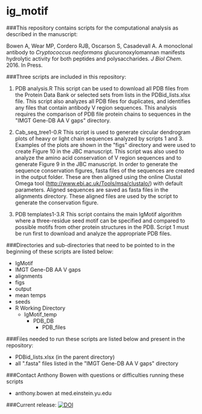 # ig_motif

###This repository contains scripts for the computational analysis as described in the manuscript:

Bowen A, Wear MP, Cordero RJB, Oscarson S, Casadevall A. A monoclonal antibody to *Cryptococcus neoformans* glucuronoxylomannan manifests hydrolytic activity for both peptides and polysaccharides. *J Biol Chem*. 2016. In Press.

###Three scripts are included in this repository:

1. PDB analysis.R
This script can be used to download all PDB files from the Protein Data Bank or selected sets from lists in the PDBid_lists.xlsx file. This script also analyzes all PDB files for duplicates, and identifies any files that contain antibody V region sequences. This analysis requires the comparison of PDB file protein chains to sequences in the "IMGT Gene-DB AA V gaps" directory.

2. Cab_seq_tree1-0.R
This script is used to generate circular dendrogram plots of heavy or light chain sequences analyzed by scripts 1 and 3. Examples of the plots are shown in the "figs" directory and were used to create Figure 10 in the JBC manuscript. This script was also used to analyze the amino acid conservation of V region sequences and to generate Figure 9 in the JBC manuscript. In order to generate the sequence conservation figures, fasta files of the sequences are created in the output folder. These are then aligned using the online Clustal Omega tool (http://www.ebi.ac.uk/Tools/msa/clustalo/) with default parameters. Aligned sequences are saved as fasta files in the alignments directory. These aligned files are used by the script to generate the conservation figure.

3. PDB templates1-3.R
This script contains the main IgMotif algorithm where a three-residue seed motif can be specified and compared to possible motifs from other protein structures in the PDB. Script 1 must be run first to download and analyze the appropriate PDB files.

###Directories and sub-directories that need to be pointed to in the beginning of these scripts are listed below:

* IgMotif
 * IMGT Gene-DB AA V gaps
 * alignments
 * figs
 * output
 * mean temps
  * seeds
* R Working Directory
  * IgMotif_temp
    * PDB_DB
      * PDB_files

###Files needed to run these scripts are listed below and present in the repository:

* PDBid_lists.xlsx (in the parent directory)
* all ".fasta" files listed in the "IMGT Gene-DB AA V gaps" directory

###Contact Anthony Bowen with questions or difficulties running these scripts
* anthony.bowen at med.einstein.yu.edu

###Current release:
[![DOI](https://zenodo.org/badge/66680496.svg)](https://zenodo.org/badge/latestdoi/66680496)
